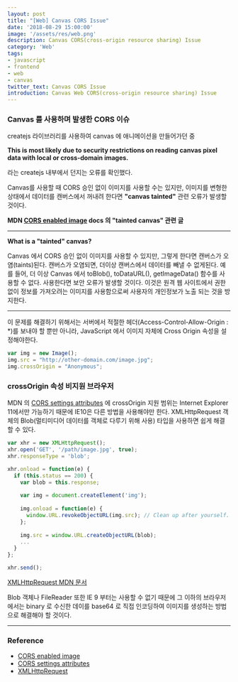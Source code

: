 ```yaml
---
layout: post
title: "[Web] Canvas CORS Issue"
date: '2018-08-29 15:00:00'
image: '/assets/res/web.png'
description: Canvas CORS(cross-origin resource sharing) Issue
category: 'Web'
tags:
- javascript
- frontend
- web
- canvas
twitter_text: Canvas CORS Issue
introduction: Canvas Web CORS(cross-origin resource sharing) Issue
---
```


### Canvas 를 사용하며 발생한 CORS 이슈

createjs 라이브러리를 사용하여 canvas 에 애니메이션을 만들어가던 중

**This is most likely due to security restrictions on reading canvas pixel data with local or cross-domain images.**

라는 createjs 내부에서 던지는 오류를 확인했다.
 
Canvas를 사용할 때 CORS 승인 없이 이미지를 사용할 수는 있지만, 이미지를 변형한 상태에서 데이터를 캔버스에서 꺼내려 한다면 **"canvas tainted"** 관련 오류가 발생할 것이다.

**MDN <a href="https://developer.mozilla.org/en-US/docs/Web/HTML/CORS_enabled_image">CORS enabled image</a> docs 의 "tainted canvas" 관련 글**

---
**What is a "tainted" canvas?**

Canvas 에서 CORS 승인 없이 이미지를 사용할 수 있지만, 그렇게 한다면 캔버스가 오염(taints)된다. 캔버스가 오염되면, 더이상 캔버스에서 데이터를 빼낼 수 없게된다. 
예를 들어, 더 이상 Canvas 에서 toBlob(), toDataURL(), getImageData() 함수를 사용할 수 없다. 사용한다면 보안 오류가 발생할 것이다.
이것은 원격 웹 사이트에서 권한 없이 정보를 가져오려는 이미지를 사용함으로써 사용자의 개인정보가 노출 되는 것을 방지한다.

---

이 문제를 해결하기 위해서는 서버에서 적절한 헤더(Access-Control-Allow-Origin : *)를 보내야 할 뿐만 아니라,
JavaScript 에서 이미지 자체에 Cross Origin 속성을 설정해야한다.

```js
var img = new Image();
img.src = "http://other-domain.com/image.jpg";
img.crossOrigin = "Anonymous";
```


### crossOrigin 속성 비지원 브라우저

MDN 의 <a href="https://developer.mozilla.org/en-US/docs/Web/HTML/CORS_settings_attributes">CORS settings attributes</a> 에 crossOrigin 지원 범위는 Internet Explorer 11에서만 가능하기 때문에 IE10은 다른 방법을 사용해야만 한다.
XMLHttpRequest 객체의 Blob(멀티미디어 데이터를 객체로 다루기 위해 사용) 타입을 사용하면 쉽게 해결 할 수 있다.

```js
var xhr = new XMLHttpRequest();
xhr.open('GET', '/path/image.jpg', true);
xhr.responseType = 'blob';

xhr.onload = function(e) {
  if (this.status == 200) {
    var blob = this.response;
    
    var img = document.createElement('img');
    
    img.onload = function(e) {
      window.URL.revokeObjectURL(img.src); // Clean up after yourself.
    };
    
    img.src = window.URL.createObjectURL(blob);
    ...
  }
};

xhr.send();
```
<a href="https://developer.mozilla.org/en-US/docs/Web/API/XMLHttpRequest">XMLHttpRequest MDN 문서</a>

Blob 객체나 FileReader 또한 IE 9 부터는 사용할 수 없기 때문에 그 이하의 브라우저에서는 binary 로 수신한 데이를 base64 로 직접 인코딩하여 이미지를 생성하는 방법으로 해결해야 할 것이다. 


---
### Reference
- <a href="https://developer.mozilla.org/en-US/docs/Web/HTML/CORS_enabled_image">CORS enabled image</a>
- <a href="https://developer.mozilla.org/en-US/docs/Web/HTML/CORS_settings_attributes">CORS settings attributes</a>
- <a href="https://developer.mozilla.org/en-US/docs/Web/API/XMLHttpRequest">XMLHttpRequest</a>